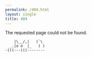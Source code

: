 ```yaml
---
permalink: /404.html
layout: single
title: 404
---
```


The requested page could not be found.

```
    |\__/,|   (`\
  _.|o o  |_   ) )
-(((---(((--------
```
